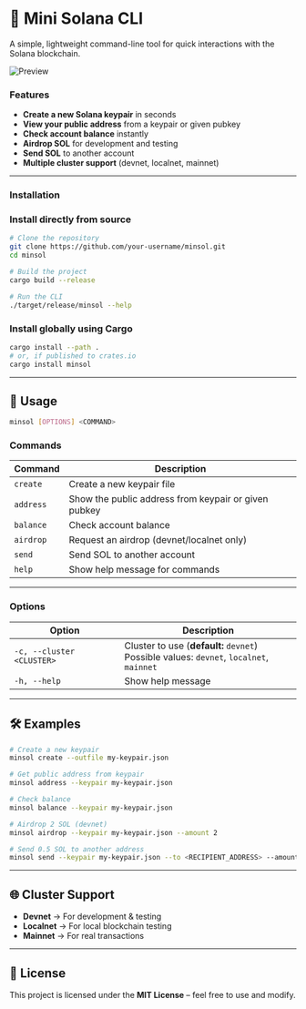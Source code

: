 # 🦋 Mini Solana CLI
A simple, lightweight command-line tool for quick interactions with the Solana blockchain.  

![Preview](https://github.com/user-attachments/assets/0ba37770-759f-41ab-8fe4-0d68609529ce)  

###  Features  
- **Create a new Solana keypair** in seconds  
- **View your public address** from a keypair or given pubkey  
- **Check account balance** instantly  
- **Airdrop SOL** for development and testing  
- **Send SOL** to another account  
- **Multiple cluster support** (devnet, localnet, mainnet)  

---

### Installation  

### Install directly from source
```bash
# Clone the repository
git clone https://github.com/your-username/minsol.git
cd minsol

# Build the project
cargo build --release

# Run the CLI
./target/release/minsol --help
```

### Install globally using Cargo
```bash
cargo install --path .
# or, if published to crates.io
cargo install minsol
```

---

## 📖 Usage  

```bash
minsol [OPTIONS] <COMMAND>
```

### **Commands**
| Command   | Description |
|-----------|-------------|
| `create`  | Create a new keypair file |
| `address` | Show the public address from keypair or given pubkey |
| `balance` | Check account balance |
| `airdrop` | Request an airdrop (devnet/localnet only) |
| `send`    | Send SOL to another account |
| `help`    | Show help message for commands |

---

### **Options**
| Option   | Description |
|----------|-------------|
| `-c, --cluster <CLUSTER>` | Cluster to use (**default:** `devnet`) <br> Possible values: `devnet`, `localnet`, `mainnet` |
| `-h, --help` | Show help message |

---

## 🛠 Examples  

```bash
# Create a new keypair
minsol create --outfile my-keypair.json

# Get public address from keypair
minsol address --keypair my-keypair.json

# Check balance
minsol balance --keypair my-keypair.json

# Airdrop 2 SOL (devnet)
minsol airdrop --keypair my-keypair.json --amount 2

# Send 0.5 SOL to another address
minsol send --keypair my-keypair.json --to <RECIPIENT_ADDRESS> --amount 0.5
```

---

## 🌐 Cluster Support  
- **Devnet** → For development & testing  
- **Localnet** → For local blockchain testing  
- **Mainnet** → For real transactions  

---

## 📄 License  
This project is licensed under the **MIT License** – feel free to use and modify.

